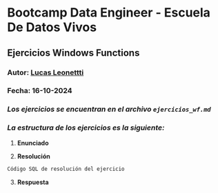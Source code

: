 # Bootcamp Data Engineer - Escuela De Datos Vivos

## Ejercicios Windows Functions

### Autor: [Lucas Leonettti](https://www.linkedin.com/in/lucas-leonetti/)

### Fecha: 16-10-2024

### _Los ejercicios se encuentran en el archivo `ejercicios_wf.md`_

### _La estructura de los ejercicios es la siguiente:_

1. **Enunciado**

2. **Resolución**

```sql
Código SQL de resolución del ejercicio
```
3. **Respuesta**
